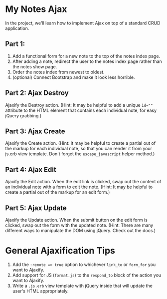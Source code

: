 # My Notes Ajax

In the project, we'll learn how to implement Ajax on top of a standard CRUD application.

## Part 1:

 1. Add a functional form for a new note to the top of the notes index page.
 2. After adding a note, redirect the user to the notes index page rather than the notes show page.
 3. Order the notes index from newest to oldest.
 4. (optional) Connect Bootstrap and make it look less horrible.

## Part 2: Ajax Destroy

Ajaxify the Destroy action. (Hint: It may be helpful to add a unique `id=""` attribute to the HTML element that contains each individual note, for easy jQuery grabbing.)

## Part 3: Ajax Create

Ajaxify the Create action. (Hint: It may be helpful to create a partial out of the markup for each individual note, so that you can render it from your js.erb view template. Don't forget the `escape_javascript` helper method.)

## Part 4: Ajax Edit

Ajaxify the Edit action. When the edit link is clicked, swap out the content of an individual note with a form to edit the note. (Hint: It may be helpful to create a partial out of the markup for an edit form.)

## Part 5: Ajax Update

Ajaxify the Update action. When the submit button on the edit form is clicked, swap out the form with the updated note. (Hint: There are many different ways to manipulate the DOM using jQuery. Check out the docs.)

# General Ajaxification Tips

 1. Add the `:remote => true` option to whichever `link_to` or `form_for` you want to Ajaxify.
 2. Add support for JS (`format.js`) to the `respond_to` block of the action you want to Ajaxify.
 3. Write a `.js.erb` view template with jQuery inside that will update the user's HTML appropriately.


